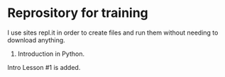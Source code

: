 # Reprository for training

I use sites repl.it in order to create files and run them without needing to download anything.

1. Introduction in Python.

Intro Lesson #1 is added. 
